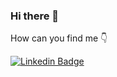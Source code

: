 ### Hi there 👋



How can you find me 👇

[![Linkedin Badge](https://img.shields.io/badge/-LinkedIn-blue?style=flat-square&logo=Linkedin&logoColor=white&link=https://www.linkedin.com/in/priscila-netto)](https://www.linkedin.com/in/priscila-netto)


